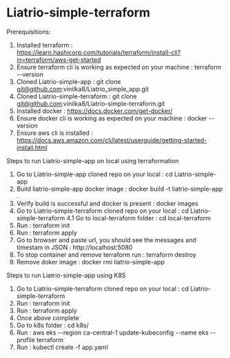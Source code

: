 # Liatrio-simple-terraform

Prerequisitions:
1. Installed terraform : https://learn.hashicorp.com/tutorials/terraform/install-cli?in=terraform/aws-get-started
2. Ensure terraform cli is working as expected on your machine : terraform --version
3. Cloned Liatrio-simple-app : git clone git@github.com:vinilka8/Liatrio_simple_app.git
4. Cloned Liatrio-simple-terraform : git clone git@github.com:vinilka8/Liatrio-simple-terraform.git
5. Installed docker : https://docs.docker.com/get-docker/
6. Ensure docker cli is working as expected on your machine : docker --version
7. Ensure aws cli is installed : https://docs.aws.amazon.com/cli/latest/userguide/getting-started-install.html

Steps to run Liatrio-simple-app on local using terraformation
1. Go to Liatrio-simple-app cloned repo on your local : cd Liatrio-simple-app
2. Build liatrio-simple-app docker image : docker build -t liatrio-simple-app .
3. Verify build is successful and docker is present : docker images
4. Go to Liatrio-simple-terraform cloned repo on your local : cd Liatrio-simple-terraform
   4.1 Go to local-terraform folder : cd local-terraform
5. Run : terraform init
6. Run : terraform apply
7. Go to browser and paste url, you should see the messages and timestam in JSON : http://localhost:5080
8. To stop container and remove terraform run : terraform destroy
9. Remove doker image : docker rmi liatrio-simple-app

Steps to run Liatrio-simple-app using K8S
1. Go to Liatrio-simple-terraform cloned repo on your local : cd Liatrio-simple-terraform
2. Run : terraform init
3. Run : terraform apply
4. Once above complete
5. Go to k8s folder : cd k8s/
6. Run : aws eks --region ca-central-1 update-kubeconfig --name eks --profile terraform
7. Run : kubectl create -f app.yaml
